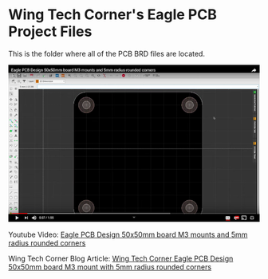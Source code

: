 # Wing Tech Corner's Eagle PCB Project Files

This is the folder where all of the PCB BRD files are located.

[![Eagle PCB Design 50x50mm board M3 mounts and 5mm radius rounded corners](https://github.com/WingTechCorner/50x50mm_rounded-corner_PCB/raw/master/Screen%20Shot%202019-12-25%20at%209.42.47%20PM.png)](https://www.youtube.com/embed/AjLmpPawj-8)

Youtube Video: [Eagle PCB Design 50x50mm board M3 mounts and 5mm radius rounded corners
](https://www.youtube.com/embed/AjLmpPawj-8)

Wing Tech Corner Blog Article: [Wing Tech Corner Eagle PCB Design 50x50mm board M3 mount with 5mm radius rounded corners](https://wingtechcorner.com/2019/12/25/creating-quick-and-easy-rounded-corners-in-autodesk-eagle-pcb-design/)
